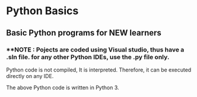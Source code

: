 # Python Basics
## Basic Python programs for NEW learners
### **NOTE : Pojects are coded using Visual studio, thus have a .sln file. for any other Python IDEs, use the .py file only.

Python code is not compiled, It is interpreted.
Therefore, it can be executed directly on any IDE.

The above Python code is written in Python 3.
